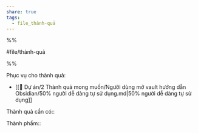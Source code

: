 ```yaml
---  
share: true  
tags:  
  - file_thành-quả  
---  
```

  
%%  
#file/thành-quả  
%%  
  
Phục vụ cho thành quả:  
- [[📐 Dự án/2 Thành quả mong muốn/Người dùng mở vault hướng dẫn Obsidian/50% người dễ dàng tự sử dụng.md|50% người dễ dàng tự sử dụng]]  
  
Thành quả cần có::   
  
Thành phẩm::  
